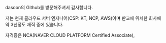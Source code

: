 dasoon의 Github를 방문해주셔서 감사합니다.


저는 현재 클라우드 서버 엔지니어(CSP: KT, NCP, AWS)이며 판교에 위치한 회사에 약 3년정도 재직 중에 있습니다.

자격증은 NCA(NAVER CLOUD PLATFORM Certified Associate), 
